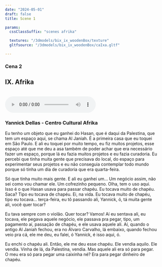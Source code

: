 ```yaml
---
date: "2024-05-01"
draft: false
title: Scene 1

params:
  cssClassSuffix: "scenes afrika"

  textures: "/3dmodels/bix_ix_woodenBox/texture"
  gltfsource: "/3dmodels/bix_ix_woodenBox/caIxa.gltf"

---
```

### Cena 2
## IX. Afrika
<canvas id="c"></canvas>
<br>
<audio controls class="">
    <source src="/audio/Afrika_quadro.mp3"> type="audio/mpeg">Your browser does not support the audio element.
</audio>
<h3>Yannick Dellas - Centro Cultural Afrika</h3>
<p>Eu tenho um objeto que eu ganhei do Hasan, que é daqui da Palestina, que tem um espaço aqui, se chama Al Janiah. É a primeira casa que eu toquei em São Paulo. E ali eu toquei por muito tempo, eu fiz muitos projetos, esse espaço até que me deu a asa também de poder achar que era necessário fazer um espaço, porque lá eu fazia muitos projetos e eu fazia curadoria. Eu percebi que tinha muita gente que precisava do local, do espaço para experimentar seus projetos e eu não conseguia contemplar todo mundo porque só tinha um dia de curadoria que era quarta-feira.</p>

<p>Só que tinha muito mais gente. E ali eu ganhei um... Um negócio assim, não sei como vou chamar ele. Um cofrezinho pequeno. Olha, tem o uso aqui. Isso é o que Hasan usava para passar chapéu. Eu tocava muito de chapéu. Saca? Tipo eu tocava de chapéu.  Ei, na vida. Eu tocava muito de chapéu, tipo eu tocava… terça-feira, eu tô passando ali, Yannick, ó, tá muita gente ali, você quer tocar?</p>

<p>Eu tava sempre com o violão. Quer tocar? Vamos! Aí eu sentava ali, eu tocava, ele pegava aquele negócio, ele passava pra pegar, tipo, um pagamento aí, passação de chapéu, e ele usava aquele ali. Aí, quando o antigo Al Janiah fechou, era no Álvaro Carvalho, lá embaixo, quando fechou veio pra cá, ele me deu, eu falei, ó Yannick, é isso aqui, ó.</p>

<p>Eu enchi o chapéu ali. Então, ele me deu esse chapéu. Ele vendia aquilo. Ele vendia. Vinha de lá, da Palestina, vendia. Mas aquele ali era só para pegar. O meu era só para pegar uma caixinha né? Era para pegar dinheiro de chapéu.</p>
